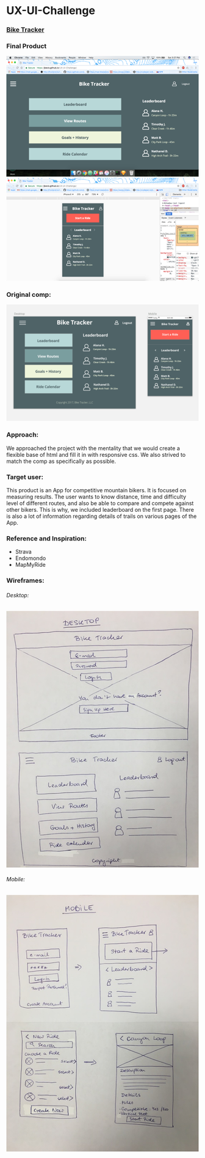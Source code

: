 # UX-UI-Challenge

### [Bike Tracker](https://jbevis.github.io/UX-UI-Challenge/)

### Final Product
![Image](desktop-screenshot.png)
![Image](mobile-screenshot.png)

### Original comp:
![Image](db-jf-ux-ui-comp.png)

### Approach:

We approached the project with the mentality that we would create a flexible base of html and fill it in with responsive css. We also strived to match the comp as specifically as possible.

### Target user:
This product is an App for competitive mountain bikers. It is focused on measuring results. The user wants to know distance, time and difficulty level of different routes, and also be able to compare and compete against other bikers. This is why, we included leaderboard on the first page. There is also a lot of information regarding details of trails on various pages of the App.

### Reference and Inspiration:
-    Strava
-    Endomondo
-    MapMyRide
### Wireframes:
###### Desktop:
![Image](bike-desktop.jpg)

###### Mobile:
![Image](bike-mobile.jpg)
